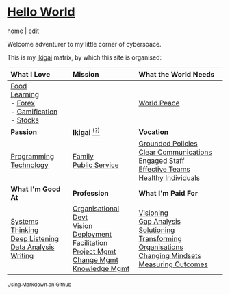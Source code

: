 # [Hello World](https://alwinwoo.github.io/)
home | [edit](https://github.com/alwinwoo/alwinwoo.github.io/edit/master/index.md)

Welcome adventurer to my little corner of cyberspace.

This is my [ikigai][ikigai] matrix, by which this site is organised:

What I Love             | Mission                                 | What the World Needs
:---                    | :---                                    | :---
[Food](#)<br>[Learning](#)<br>- [Forex](#)<br>- [Gamification](#)<br>- [Stocks][stocks] | | [World Peace](#)
**Passion**             | **Ikigai** [<sup>(?)</sup>][ikigai]     | **Vocation**
[Programming](#)<br>[Technology](#) | [Family](#)<br>[Public Service](#)<br>      | [Grounded Policies](#)<br>[Clear Communications](#)<br>[Engaged Staff](#)<br>[Effective Teams](#)<br>[Healthy Individuals](#)
**What I'm Good At**    | **Profession**                          | **What I'm Paid For**
[Systems Thinking](#)<br>[Deep Listening](#)<br>[Data Analysis](#)<br>[Writing](#) | [Organisational Devt](#)<br>[Vision Deployment](#)<br>[Facilitation](#)<br>[Project Mgmt](#)<br>[Change Mgmt](#)<br>[Knowledge Mgmt](#) | [Visioning](#)<br>[Gap Analysis](#)<br>[Solutioning](#)<br>[Transforming Organisations](#)<br>[Changing Mindsets](#)<br>[Measuring Outcomes](#)<br>

[<sub>Using Markdown on Github</sub>][github]

[github]: https://alwinwoo.github.io/github.html "Github"
[ikigai]: https://alwinwoo.github.io/ikigai.html "Ikigai"
[stocks]: https://alwinwoo.github.io/stocks.html "Stocks"
